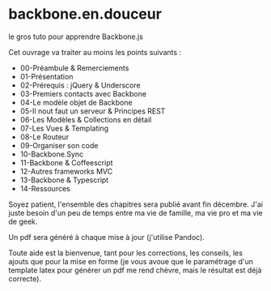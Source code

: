 backbone.en.douceur
===================

le gros tuto pour apprendre Backbone.js

Cet ouvrage va traiter au moins les points suivants :

- 00-Préambule & Remerciements
- 01-Présentation
- 02-Prérequis : jQuery & Underscore
- 03-Premiers contacts avec Backbone
- 04-Le modèle objet de Backbone
- 05-Il nout faut un serveur & Principes REST
- 06-Les Modèles & Collections en détail
- 07-Les Vues & Templating
- 08-Le Routeur
- 09-Organiser son code
- 10-Backbone.Sync
- 11-Backbone & Coffeescript
- 12-Autres frameworks MVC
- 13-Backbone & Typescript
- 14-Ressources

Soyez patient, l'ensemble des chapitres sera publié avant fin décembre. J'ai juste besoin d'un peu de temps entre ma vie de famille, ma vie pro et ma vie de geek.

Un pdf sera généré à chaque mise à jour (j'utilise Pandoc).

Toute aide est la bienvenue, tant pour les corrections, les conseils, les ajouts que pour la mise en forme (je vous avoue que le paramétrage d'un template latex pour générer un pdf me rend chèvre, mais le résultat est déjà correcte).